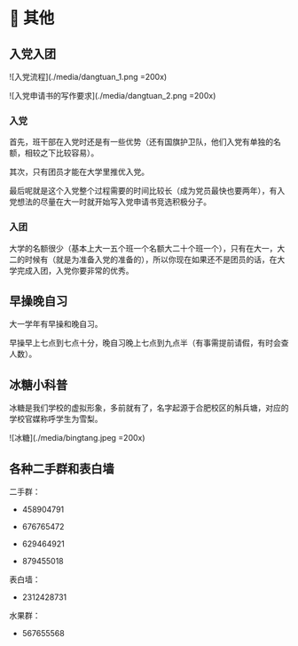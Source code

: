 # 🌚 其他

## 入党入团

![入党流程](./media/dangtuan_1.png =200x)

![入党申请书的写作要求](./media/dangtuan_2.png =200x)

### 入党

首先，班干部在入党时还是有一些优势（还有国旗护卫队，他们入党有单独的名额，相较之下比较容易）。

其次，只有团员才能在大学里推优入党。

最后呢就是这个入党整个过程需要的时间比较长（成为党员最快也要两年），有入党想法的尽量在大一时就开始写入党申请书竞选积极分子。

### 入团

大学的名额很少（基本上大一五个班一个名额大二十个班一个），只有在大一，大二的时候有（就是为准备入党的准备的），所以你现在如果还不是团员的话，在大学完成入团，入党你要非常的优秀。

## 早操晚自习

大一学年有早操和晚自习。

早操早上七点到七点十分，晚自习晚上七点到九点半（有事需提前请假，有时会查人数）。

## 冰糖小科普

冰糖是我们学校的虚拟形象，多前就有了，名字起源于合肥校区的斛兵塘，对应的学校官媒称呼学生为雪梨。

![冰糖](./media/bingtang.jpeg =200x)

## 各种二手群和表白墙

二手群：

- 458904791

- 676765472

- 629464921

- 879455018

表白墙：

- 2312428731

水果群：

- 567655568
